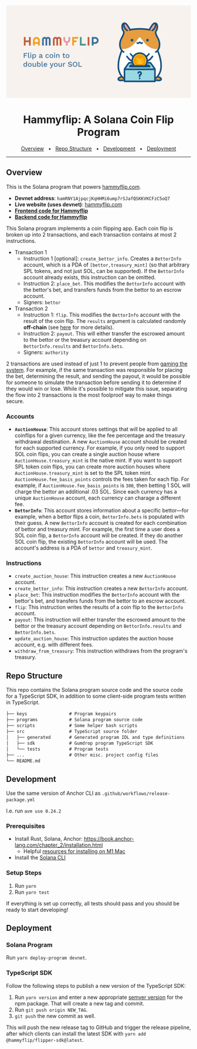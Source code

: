 ![](hammyflip-banner.jpg)

<div align="center">
  <h1>Hammyflip: A Solana Coin Flip Program</h1>
  <a href="#overview">Overview</a>
  <span>&nbsp;&nbsp;•&nbsp;&nbsp;</span>
  <a href="#repo-structure">Repo Structure</a>
  <span>&nbsp;&nbsp;•&nbsp;&nbsp;</span>
  <a href="#development">Development</a>
  <span>&nbsp;&nbsp;•&nbsp;&nbsp;</span>
  <a href="#deployment">Deployment</a>
  <br />
  <hr />
</div>

## Overview

This is the Solana program that powers [hammyflip.com](https://hammyflip.com/). 

- **Devnet address**: `hamRNY1AjpqcjKqHHMi6ump7rSJafQSKKVKCFzC5oQ7`
- **Live website (uses devnet)**: [hammyflip.com](https://hammyflip.com/)
- **[Frontend code for Hammyflip](https://github.com/hammyflip/flipper-frontend)**
- **[Backend code for Hammyflip](https://github.com/hammyflip/flipper-api)**


This Solana program implements a coin flipping app. Each coin flip is broken up into 2 transactions, and each transaction contains at most 2 instructions.

- Transaction 1
    - Instruction 1 [optional]: `create_bettor_info`. Creates a `BettorInfo` account, which is a PDA of `[bettor,treasury_mint]` (so that arbitrary SPL tokens, and not just SOL, can be supported). If the `BettorInfo` account already exists, this instruction can be omitted.
    - Instruction 2: `place_bet`. This modifies the `BettorInfo` account with the bettor's bet, and transfers funds from the bettor to an escrow account.
    - Signers: `bettor`
- Transaction 2
    - Instruction 1: `flip`. This modifies the `BettorInfo` account with the result of the coin flip. The `results` argument is calculated randomly **off-chain** (see [here](https://github.com/hammyflip/flipper-api/blob/main/src/api/post/processFlip.ts#L99) for more details).
    - Instruction 2: `payout`. This will either transfer the escrowed amount to the bettor or the treasury account depending on `BettorInfo.results` and `BettorInfo.bets`.
    - Signers: `authority`

2 transactions are used instead of just 1 to prevent people from [gaming the system](https://ethernaut.openzeppelin.com/level/3). For example, if the same transaction was responsible for placing the bet, determining the result, and sending the payout, it would be possible for someone to simulate the transaction before sending it to determine if they would win or lose. While it's possible to mitigate this issue, separating the flow into 2 transactions is the most foolproof way to make things secure.

### Accounts
- **`AuctionHouse`**: This account stores settings that will be applied to all coinflips for a given currency, like the fee percentage and the treasury withdrawal destination. A new `AuctionHouse` account should be created for each supported currency. For example, if you only need to support SOL coin flips, you can create a single auction house where `AuctionHouse.treasury_mint` is the native mint. If you want to support SPL token coin flips, you can create more auction houses where `AuctionHouse.treasury_mint` is set to the SPL token mint.  `AuctionHouse.fee_basis_points` controls the fees taken for each flip. For example, if `AuctionHouse.fee_basis_points` is `300`, then betting 1 SOL will charge the bettor an additional .03 SOL. Since each currency has a unique `AuctionHouse` account, each currency can charage a different fee.
- **`BettorInfo`**: This account stores information about a specific bettor—for example, when a bettor flips a coin, `BettorInfo.bets` is populated with their guess. A new `BettorInfo` account is created for each combination of bettor and treasury mint. For example, the first time a user does a SOL coin flip, a `BettorInfo` account will be created. If they do another SOL coin flip, the existing `BettorInfo` account will be used. The account's address is a PDA of `bettor` and `treasury_mint`.

### Instructions
- `create_auction_house`: This instruction creates a new `AuctionHouse` account.
- `create_bettor_info`: This instruction creates a new `BettorInfo` account.
- `place_bet`: This instruction modifies the `BettorInfo` account with the bettor's bet, and transfers funds from the bettor to an escrow account.
- `flip`: This instruction writes the results of a coin flip to the `BettorInfo` account.
- `payout`: This instruction will either transfer the escrowed amount to the bettor or the treasury account depending on `BettorInfo.results` and `BettorInfo.bets`. 
- `update_auction_house`: This instruction updates the auction house account, e.g. with different fees.
- `withdraw_from_treasury`: This instruction withdraws from the program's treasury.

## Repo Structure

This repo contains the Solana program source code and the source code for a TypeScript SDK, in addition to some client-side program tests written in TypeScript.

```.
├── keys                # Program keypairs
├── programs            # Solana program source code
├── scripts             # Some helper bash scripts
├── src                 # TypeScript source folder
│   ├── generated       # Generated program IDL and type definitions
│   ├── sdk             # Gumdrop program TypeScript SDK
│   └── tests           # Program tests
├── ...                 # Other misc. project config files
└── README.md
```

## Development

Use the same version of Anchor CLI as `.github/workflows/release-package.yml`

I.e. run `avm use 0.24.2`

### Prerequisites

- Install Rust, Solana, Anchor: https://book.anchor-lang.com/chapter_2/installation.html
  - Helpful [resources for installing on M1 Mac](https://twitter.com/friedbrioche/status/1494075962874499075)
- Install the [Solana CLI](https://docs.solana.com/cli/install-solana-cli-tools#use-solanas-install-tool)


### Setup Steps

1. Run `yarn`
2. Run `yarn test`

If everything is set up correctly, all tests should pass and you should be ready to start developing!

## Deployment

### Solana Program

Run `yarn deploy-program devnet`.

### TypeScript SDK

Follow the following steps to publish a new version of the TypeScript SDK:

1. Run `yarn version` and enter a new appropriate [semver version](https://docs.npmjs.com/about-semantic-versioning) for the npm package. That will create a new tag and commit.
2. Run `git push origin NEW_TAG`.
3. `git push` the new commit as well.

This will push the new release tag to GitHub and trigger the release pipeline, after which clients can install the latest SDK with `yarn add @hammyflip/flipper-sdk@latest`.